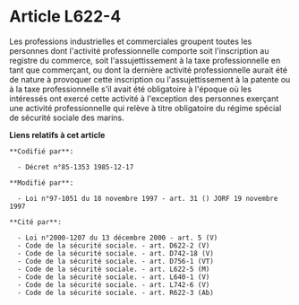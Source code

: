 # Article L622-4

Les professions industrielles et commerciales groupent toutes les personnes dont l'activité professionnelle comporte soit
l'inscription au registre du commerce, soit l'assujettissement à la taxe professionnelle en tant que commerçant, ou dont la
dernière activité professionnelle aurait été de nature à provoquer cette inscription ou l'assujettissement à la patente ou à
la taxe professionnelle s'il avait été obligatoire à l'époque où les intéressés ont exercé cette activité à l'exception des
personnes exerçant une activité professionnelle qui relève à titre obligatoire du régime spécial de sécurité sociale des
marins.

**Liens relatifs à cet article**

	**Codifié par**:

	  - Décret n°85-1353 1985-12-17

	**Modifié par**:

	  - Loi n°97-1051 du 18 novembre 1997 - art. 31 () JORF 19 novembre 1997

	**Cité par**:

	  - Loi n°2000-1207 du 13 décembre 2000 - art. 5 (V)
	  - Code de la sécurité sociale. - art. D622-2 (V)
	  - Code de la sécurité sociale. - art. D742-18 (V)
	  - Code de la sécurité sociale. - art. D756-1 (VT)
	  - Code de la sécurité sociale. - art. L622-5 (M)
	  - Code de la sécurité sociale. - art. L640-1 (V)
	  - Code de la sécurité sociale. - art. L742-6 (V)
	  - Code de la sécurité sociale. - art. R622-3 (Ab)
